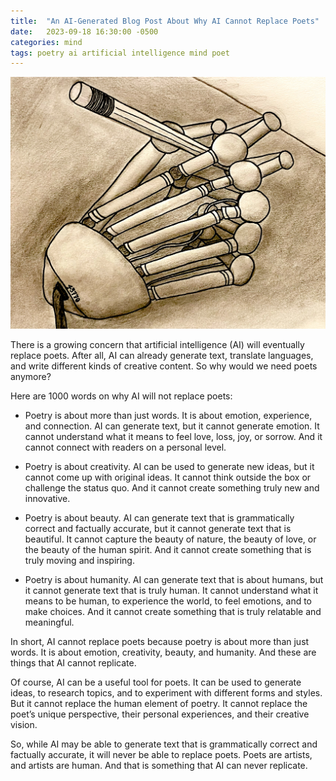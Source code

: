 ```yaml
---
title:  "An AI-Generated Blog Post About Why AI Cannot Replace Poets"
date:   2023-09-18 16:30:00 -0500
categories: mind
tags: poetry ai artificial intelligence mind poet
---
```

![](/assets/post_images/ai_poet.jpg)

There is a growing concern that artificial intelligence (AI) will eventually replace poets. After all, AI can already generate text, translate languages, and write different kinds of creative content. So why would we need poets anymore?

Here are 1000 words on why AI will not replace poets:

- Poetry is about more than just words. It is about emotion, experience, and connection. AI can generate text, but it cannot generate emotion. It cannot understand what it means to feel love, loss, joy, or sorrow. And it cannot connect with readers on a personal level.

- Poetry is about creativity. AI can be used to generate new ideas, but it cannot come up with original ideas. It cannot think outside the box or challenge the status quo. And it cannot create something truly new and innovative.

- Poetry is about beauty. AI can generate text that is grammatically correct and factually accurate, but it cannot generate text that is beautiful. It cannot capture the beauty of nature, the beauty of love, or the beauty of the human spirit. And it cannot create something that is truly moving and inspiring.

- Poetry is about humanity. AI can generate text that is about humans, but it cannot generate text that is truly human. It cannot understand what it means to be human, to experience the world, to feel emotions, and to make choices. And it cannot create something that is truly relatable and meaningful.

In short, AI cannot replace poets because poetry is about more than just words. It is about emotion, creativity, beauty, and humanity. And these are things that AI cannot replicate.

Of course, AI can be a useful tool for poets. It can be used to generate ideas, to research topics, and to experiment with different forms and styles. But it cannot replace the human element of poetry. It cannot replace the poet’s unique perspective, their personal experiences, and their creative vision.

So, while AI may be able to generate text that is grammatically correct and factually accurate, it will never be able to replace poets. Poets are artists, and artists are human. And that is something that AI can never replicate.